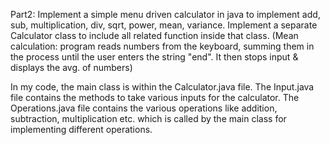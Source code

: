 Part2: Implement a simple menu driven calculator in java to implement add, sub, multiplication, div, sqrt, power, mean, variance. 
Implement a separate Calculator class to include all related function inside that class. (Mean calculation: program reads numbers 
from the keyboard, summing them in the process until the user enters the string "end". It then stops input & displays the avg. of 
numbers)

In my code, the main class is within the Calculator.java file. The Input.java file contains the methods to take various inputs for
the calculator. The Operations.java file contains the various operations like addition, subtraction, multiplication etc. which is 
called by the main class for implementing different operations.
